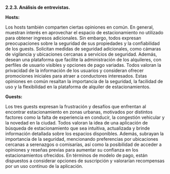 **2.2.3. Análisis de entrevistas.**

**Hosts:**

Los hosts también comparten ciertas opiniones en común. En general, muestran interés en aprovechar el espacio de estacionamiento no utilizado para obtener ingresos adicionales. Sin embargo, todos expresan preocupaciones sobre la seguridad de sus propiedades y la confiabilidad de los guests. Solicitan medidas de seguridad adicionales, como cámaras de vigilancia y ubicaciones cercanas a servicios de seguridad. Además, desean una plataforma que facilite la administración de los alquileres, con perfiles de usuario visibles y opciones de pago variadas. Todos valoran la privacidad de la información de los usuarios y consideran ofrecer promociones iniciales para atraer a conductores interesados. Estas opiniones en común resaltan la importancia de la seguridad, la facilidad de uso y la flexibilidad en la plataforma de alquiler de estacionamientos.

**Guests:**

Los tres guests expresan la frustración y desafíos que enfrentan al encontrar estacionamiento en zonas urbanas, motivados por distintos factores como la falta de experiencia en conducir, la congestión vehicular y la novedad en la ciudad. Todos valoran la idea de una aplicación de búsqueda de estacionamiento que sea intuitiva, actualizada y brinde información detallada sobre los espacios disponibles. Además, subrayan la importancia de la seguridad, mencionando preferencias por ubicaciones cercanas a serenazgos o comisarías, así como la posibilidad de acceder a opiniones y reseñas previas para aumentar su confianza en los estacionamientos ofrecidos. En términos de modelo de pago, están dispuestos a considerar opciones de suscripción y valorarían recompensas por un uso continuo de la aplicación.